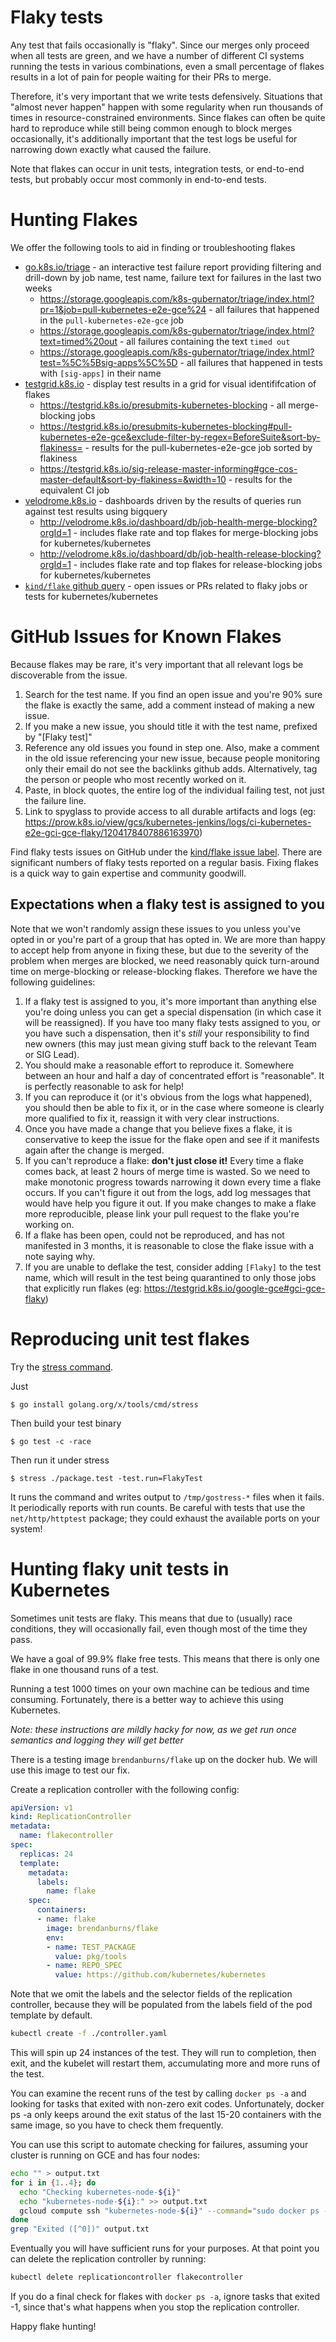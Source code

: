 # Flaky tests

Any test that fails occasionally is "flaky". Since our merges only proceed when
all tests are green, and we have a number of different CI systems running the
tests in various combinations, even a small percentage of flakes results in a
lot of pain for people waiting for their PRs to merge.

Therefore, it's very important that we write tests defensively. Situations that
"almost never happen" happen with some regularity when run thousands of times in
resource-constrained environments. Since flakes can often be quite hard to
reproduce while still being common enough to block merges occasionally, it's
additionally important that the test logs be useful for narrowing down exactly
what caused the failure.

Note that flakes can occur in unit tests, integration tests, or end-to-end
tests, but probably occur most commonly in end-to-end tests.

# Hunting Flakes

We offer the following tools to aid in finding or troubleshooting flakes

- [go.k8s.io/triage] - an interactive test failure report providing filtering and drill-down by job name, test name, failure text for failures in the last two weeks
  - https://storage.googleapis.com/k8s-gubernator/triage/index.html?pr=1&job=pull-kubernetes-e2e-gce%24 - all failures that happened in the `pull-kubernetes-e2e-gce` job
  - https://storage.googleapis.com/k8s-gubernator/triage/index.html?text=timed%20out - all failures containing the text `timed out`
  - https://storage.googleapis.com/k8s-gubernator/triage/index.html?test=%5C%5Bsig-apps%5C%5D - all failures that happened in tests with `[sig-apps]` in their name
- [testgrid.k8s.io] - display test results in a grid for visual identififcation of flakes
  - https://testgrid.k8s.io/presubmits-kubernetes-blocking - all merge-blocking jobs
  - https://testgrid.k8s.io/presubmits-kubernetes-blocking#pull-kubernetes-e2e-gce&exclude-filter-by-regex=BeforeSuite&sort-by-flakiness= - results for the pull-kubernetes-e2e-gce job sorted by flakiness
  - https://testgrid.k8s.io/sig-release-master-informing#gce-cos-master-default&sort-by-flakiness=&width=10 - results for the equivalent CI job
- [velodrome.k8s.io] - dashboards driven by the results of queries run against test results using bigquery
  - http://velodrome.k8s.io/dashboard/db/job-health-merge-blocking?orgId=1 - includes flake rate and top flakes for merge-blocking jobs for kubernetes/kubernetes
  - http://velodrome.k8s.io/dashboard/db/job-health-release-blocking?orgId=1 - includes flake rate and top flakes for release-blocking jobs for kubernetes/kubernetes
- [`kind/flake` github query][flake] - open issues or PRs related to flaky jobs or tests for kubernetes/kubernetes

[go.k8s.io/triage]: https://go.k8s.io/triage
[testgrid.k8s.io]: https://testgrid.k8s.io
[velodrome.k8s.io]: http://velodrome.k8s.io

# GitHub Issues for Known Flakes

Because flakes may be rare, it's very important that all relevant logs be
discoverable from the issue.

1. Search for the test name. If you find an open issue and you're 90% sure the
   flake is exactly the same, add a comment instead of making a new issue.
2. If you make a new issue, you should title it with the test name, prefixed by
   "[Flaky test]"
3. Reference any old issues you found in step one. Also, make a comment in the
   old issue referencing your new issue, because people monitoring only their
   email do not see the backlinks github adds. Alternatively, tag the person or
   people who most recently worked on it.
4. Paste, in block quotes, the entire log of the individual failing test, not
   just the failure line.
5. Link to spyglass to provide access to all durable artifacts and logs (eg: https://prow.k8s.io/view/gcs/kubernetes-jenkins/logs/ci-kubernetes-e2e-gci-gce-flaky/1204178407886163970)

Find flaky tests issues on GitHub under the [kind/flake issue label][flake].
There are significant numbers of flaky tests reported on a regular basis. Fixing
flakes is a quick way to gain expertise and community goodwill.

[flake]: https://github.com/kubernetes/kubernetes/issues?q=is%3Aopen+is%3Aissue+label%3Akind%2Fflake

## Expectations when a flaky test is assigned to you

Note that we won't randomly assign these issues to you unless you've opted in or
you're part of a group that has opted in. We are more than happy to accept help
from anyone in fixing these, but due to the severity of the problem when merges
are blocked, we need reasonably quick turn-around time on merge-blocking or
release-blocking flakes. Therefore we have the following guidelines:

1. If a flaky test is assigned to you, it's more important than anything else
   you're doing unless you can get a special dispensation (in which case it will
   be reassigned).  If you have too many flaky tests assigned to you, or you
   have such a dispensation, then it's *still* your responsibility to find new
   owners (this may just mean giving stuff back to the relevant Team or SIG Lead).
2. You should make a reasonable effort to reproduce it. Somewhere between an
   hour and half a day of concentrated effort is "reasonable". It is perfectly
   reasonable to ask for help!
3. If you can reproduce it (or it's obvious from the logs what happened), you
   should then be able to fix it, or in the case where someone is clearly more
   qualified to fix it, reassign it with very clear instructions.
4. Once you have made a change that you believe fixes a flake, it is conservative
   to keep the issue for the flake open and see if it manifests again after the
   change is merged.
5. If you can't reproduce a flake: __don't just close it!__ Every time a flake comes
   back, at least 2 hours of merge time is wasted. So we need to make monotonic
   progress towards narrowing it down every time a flake occurs. If you can't
   figure it out from the logs, add log messages that would have help you figure
   it out.  If you make changes to make a flake more reproducible, please link
   your pull request to the flake you're working on.
6. If a flake has been open, could not be reproduced, and has not manifested in
   3 months, it is reasonable to close the flake issue with a note saying
   why.
7. If you are unable to deflake the test, consider adding `[Flaky]` to the test
   name, which will result in the test being quarantined to only those jobs that
   explicitly run flakes (eg: https://testgrid.k8s.io/google-gce#gci-gce-flaky)

# Reproducing unit test flakes

Try the [stress command](https://godoc.org/golang.org/x/tools/cmd/stress).

Just

```
$ go install golang.org/x/tools/cmd/stress
```

Then build your test binary

```
$ go test -c -race
```

Then run it under stress

```
$ stress ./package.test -test.run=FlakyTest
```

It runs the command and writes output to `/tmp/gostress-*` files when it fails.
It periodically reports with run counts. Be careful with tests that use the
`net/http/httptest` package; they could exhaust the available ports on your
system!

# Hunting flaky unit tests in Kubernetes

Sometimes unit tests are flaky. This means that due to (usually) race
conditions, they will occasionally fail, even though most of the time they pass.

We have a goal of 99.9% flake free tests. This means that there is only one
flake in one thousand runs of a test.

Running a test 1000 times on your own machine can be tedious and time consuming.
Fortunately, there is a better way to achieve this using Kubernetes.

_Note: these instructions are mildly hacky for now, as we get run once semantics
and logging they will get better_

There is a testing image `brendanburns/flake` up on the docker hub. We will use
this image to test our fix.

Create a replication controller with the following config:

```yaml
apiVersion: v1
kind: ReplicationController
metadata:
  name: flakecontroller
spec:
  replicas: 24
  template:
    metadata:
      labels:
        name: flake
    spec:
      containers:
      - name: flake
        image: brendanburns/flake
        env:
        - name: TEST_PACKAGE
          value: pkg/tools
        - name: REPO_SPEC
          value: https://github.com/kubernetes/kubernetes
```

Note that we omit the labels and the selector fields of the replication
controller, because they will be populated from the labels field of the pod
template by default.

```sh
kubectl create -f ./controller.yaml
```

This will spin up 24 instances of the test. They will run to completion, then
exit, and the kubelet will restart them, accumulating more and more runs of the
test.

You can examine the recent runs of the test by calling `docker ps -a` and
looking for tasks that exited with non-zero exit codes. Unfortunately, docker
ps -a only keeps around the exit status of the last 15-20 containers with the
same image, so you have to check them frequently.

You can use this script to automate checking for failures, assuming your cluster
is running on GCE and has four nodes:

```sh
echo "" > output.txt
for i in {1..4}; do
  echo "Checking kubernetes-node-${i}"
  echo "kubernetes-node-${i}:" >> output.txt
  gcloud compute ssh "kubernetes-node-${i}" --command="sudo docker ps -a" >> output.txt
done
grep "Exited ([^0])" output.txt
```

Eventually you will have sufficient runs for your purposes. At that point you
can delete the replication controller by running:

```sh
kubectl delete replicationcontroller flakecontroller
```

If you do a final check for flakes with `docker ps -a`, ignore tasks that
exited -1, since that's what happens when you stop the replication controller.

Happy flake hunting!

